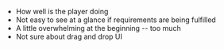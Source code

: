 

* How well is the player doing
* Not easy to see at a glance if requirements are being fulfilled
* A little overwhelming at the beginning -- too much
* Not sure about drag and drop UI

